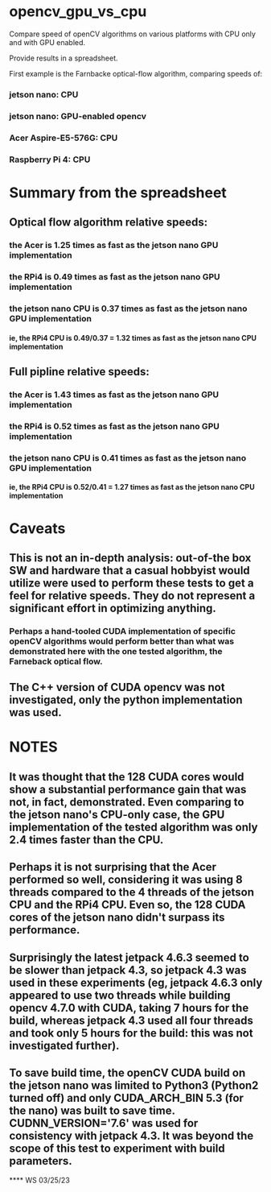 # opencv_gpu_vs_cpu

Compare speed of openCV algorithms on various platforms with CPU only and with GPU enabled.

Provide results in a spreadsheet.

First example is the Farnbacke optical-flow algorithm, comparing speeds of:

### jetson nano:         CPU
### jetson nano:         GPU-enabled opencv
### Acer Aspire-E5-576G: CPU
### Raspberry Pi 4:      CPU

# Summary from the spreadsheet

## Optical flow algorithm relative speeds:

### the Acer is 1.25 times as fast as the jetson nano GPU implementation

### the RPi4 is 0.49 times as fast as the jetson nano GPU implementation

### the jetson nano CPU is 0.37 times as fast as the jetson nano GPU implementation
#### ie, the RPi4 CPU is 0.49/0.37 = 1.32 times as fast as the jetson nano CPU implementation

## Full pipline relative speeds:

### the Acer is 1.43 times as fast as the jetson nano GPU implementation

### the RPi4 is 0.52 times as fast as the jetson nano GPU implementation

### the jetson nano CPU is 0.41 times as fast as the jetson nano GPU implementation
#### ie, the RPi4 CPU is 0.52/0.41 = 1.27 times as fast as the jetson nano CPU implementation

# Caveats

## This is not an in-depth analysis: out-of-the box SW and hardware that a casual hobbyist would utilize were used to perform these tests to get a feel for relative speeds. They do not represent a significant effort in optimizing anything.

### Perhaps a hand-tooled CUDA implementation of specific openCV algorithms would perform better than what was demonstrated here with the one tested algorithm, the Farneback optical flow.

## The C++ version of CUDA opencv was not investigated, only the python implementation was used.

# NOTES

## It was thought that the 128 CUDA cores would show a substantial performance gain that was not, in fact, demonstrated. Even comparing to the jetson nano's CPU-only case, the GPU implementation of the tested algorithm was only 2.4 times faster than the CPU.

## Perhaps it is not surprising that the Acer performed so well, considering it was using 8 threads compared to the 4 threads of the jetson CPU and the RPi4 CPU. Even so, the 128 CUDA cores of the jetson nano didn't surpass its performance.

## Surprisingly the latest jetpack 4.6.3 seemed to be slower than jetpack 4.3, so jetpack 4.3 was used in these experiments (eg, jetpack 4.6.3 only appeared to use two threads while building opencv 4.7.0 with CUDA, taking 7 hours for the build, whereas jetpack 4.3 used all four threads and took only 5 hours for the build: this was not investigated further).

## To save build time, the openCV CUDA build on the jetson nano was limited to Python3 (Python2 turned off) and only CUDA_ARCH_BIN 5.3 (for the nano) was built to save time. CUDNN_VERSION='7.6' was used for consistency with jetpack 4.3. It was beyond the scope of this test to experiment with build parameters. 

**** WS 03/25/23



